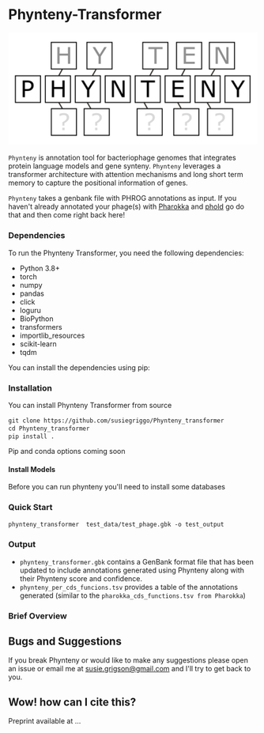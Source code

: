 # Phynteny-Transformer 
![Phynteny Transformer Logo](phynteny_logo.png)

`Phynteny` is annotation tool for bacteriophage genomes that integrates protein language models and gene synteny. `Phynteny` leverages a transformer architecture with attention mechanisms and long short term memory to capture the positional information of genes.

`Phynteny` takes a genbank file with PHROG annotations as input. If you haven't already annotated your phage(s) with [Pharokka](https://github.com/gbouras13/pharokka) and [phold](https://github.com/gbouras13/phold) go do that and then come right back here! 

### Dependencies

To run the Phynteny Transformer, you need the following dependencies:

- Python 3.8+
- torch
- numpy
- pandas
- click
- loguru
- BioPython
- transformers
- importlib_resources
- scikit-learn
- tqdm

You can install the dependencies using pip:

### Installation 

You can install Phynteny Transformer from source 
```
git clone https://github.com/susiegriggo/Phynteny_transformer 
cd Phynteny_transformer 
pip install . 
``` 

Pip and conda options coming soon 

#### Install Models 

Before you can run phynteny you'll need to install some databases 


### Quick Start 
```
phynteny_transformer  test_data/test_phage.gbk -o test_output
```


### Output 

* ```phynteny_transformer.gbk``` contains a GenBank format file that has been updated to include annotations generated using Phynteny along with their Phynteny score and confidence. 
* ```phynteny_per_cds_funcions.tsv``` provides a table of the annotations generated (similar to the ```pharokka_cds_functions.tsv from Pharokka```)


### Brief Overview 





## Bugs and Suggestions 
If you break Phynteny or would like to make any suggestions please open an issue or email me at susie.grigson@gmail.com and I'll try to get back to you. 

## Wow! how can I cite this?
Preprint available at ...
